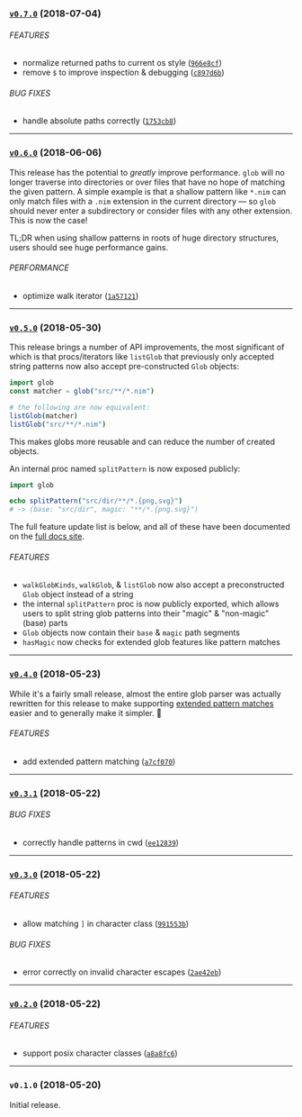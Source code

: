 <a name="v0.7.0"></a>
### [`v0.7.0`](https://github.com/citycide/glob/compare/v0.6.0...v0.7.0) (2018-07-04)


###### FEATURES

* normalize returned paths to current os style ([`966e8cf`](https://github.com/citycide/glob/commit/966e8cfdf1bc0f98640dad9b7c8b0615eb2d009d))
* remove `$` to improve inspection & debugging ([`c897d6b`](https://github.com/citycide/glob/commit/c897d6b8d9c2de818ac0cf7567b33e437b5f5ac2))

###### BUG FIXES

* handle absolute paths correctly ([`1753cb8`](https://github.com/citycide/glob/commit/1753cb81f6f184ab40ba11dd2e75024d2617c900))

---

<a name="v0.6.0"></a>
### [`v0.6.0`](https://github.com/citycide/glob/compare/v0.5.0...v0.6.0) (2018-06-06)

This release has the potential to _greatly_ improve performance. `glob` will no
longer traverse into directories or over files that have no hope of matching the
given pattern. A simple example is that a shallow pattern like `*.nim` can only
match files with a `.nim` extension in the current directory &mdash; so `glob`
should never enter a subdirectory or consider files with any other extension.
This is now the case!

TL;DR when using shallow patterns in roots of huge directory structures, users
should see huge performance gains.

###### PERFORMANCE

* optimize walk iterator ([`1a57121`](https://github.com/citycide/glob/commit/1a57121e3810d78c913c9d3a37f36a7ed03cace0))

---

<a name="v0.5.0"></a>
### [`v0.5.0`](https://github.com/citycide/glob/compare/v0.4.0...v0.5.0) (2018-05-30)

This release brings a number of API improvements, the most significant of which
is that procs/iterators like `listGlob` that previously only accepted string
patterns now also accept pre-constructed `Glob` objects:

```nim
import glob
const matcher = glob("src/**/*.nim")

# the following are now equivalent:
listGlob(matcher)
listGlob("src/**/*.nim")
```

This makes globs more reusable and can reduce the number of created objects.

An internal proc named `splitPattern` is now exposed publicly:

```nim
import glob

echo splitPattern("src/dir/**/*.{png,svg}")
# -> (base: "src/dir", magic: "**/*.{png.svg}")
```

The full feature update list is below, and all of these have been documented on
the [full docs site](https://citycide.github.io/glob/).

###### FEATURES

* `walkGlobKinds`, `walkGlob`, & `listGlob` now also accept
a preconstructed `Glob` object instead of a string
* the internal `splitPattern` proc is now publicly exported,
which allows users to split string glob patterns into their
"magic" & "non-magic" (base) parts
* `Glob` objects now contain their `base` & `magic` path segments
* `hasMagic` now checks for extended glob features like pattern
matches

---

<a name="v0.4.0"></a>
### [`v0.4.0`](https://github.com/citycide/glob/compare/v0.3.1...v0.4.0) (2018-05-23)

While it's a fairly small release, almost the entire glob parser was actually rewritten for this
release to make supporting [extended pattern matches](https://citycide.github.io/glob/#syntax-extended-pattern-matching)
easier and to generally make it simpler. :tada:

###### FEATURES

* add extended pattern matching ([`a7cf070`](https://github.com/citycide/glob/commit/a7cf0708335459c2acf969182f2a1cdf6bb37d7f))

---

<a name="v0.3.1"></a>
### [`v0.3.1`](https://github.com/citycide/glob/compare/v0.3.0...v0.3.1) (2018-05-22)


###### BUG FIXES

* correctly handle patterns in cwd ([`ee12839`](https://github.com/citycide/glob/commit/ee12839bc3e13b886f0df9bc75da52e1993437c5))

---

<a name="v0.3.0"></a>
### [`v0.3.0`](https://github.com/citycide/glob/compare/v0.2.0...v0.3.0) (2018-05-22)

###### FEATURES

* allow matching `]` in character class ([`991553b`](https://github.com/citycide/glob/commit/991553b8de6dc32015e7976348eb0660a255d93d))

###### BUG FIXES

* error correctly on invalid character escapes ([`2ae42eb`](https://github.com/citycide/glob/commit/2ae42eb9b357e70a3780b6b8516e9150cfb8c683))

---

<a name="v0.2.0"></a>
### [`v0.2.0`](https://github.com/citycide/glob/compare/v0.1.0...v0.2.0) (2018-05-22)


###### FEATURES

* support posix character classes ([`a8a8fc6`](https://github.com/citycide/glob/commit/a8a8fc623a7d8c353a54c1482a7a1915f1ea53e1))

---

<a name="v0.1.0"></a>
### `v0.1.0` (2018-05-20)

Initial release.
